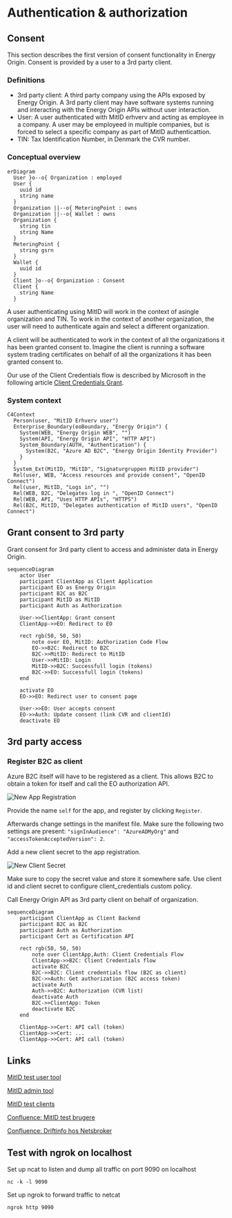 # Authentication & authorization 

## Consent

This section describes the first version of consent functionality in Energy Origin. Consent is provided by a user to a 3rd party client.

### Definitions

- 3rd party client: A third party company using the APIs exposed by Energy Origin. A 3rd party client may have software systems running and interacting with the Energy Origin APIs without user interaction.
- User: A user authenticated with MitID erhverv and acting as employee in a company. A user may be employeed in multiple companies, but is forced to select a specific company as part of MitID authenticattion.
- TIN: Tax Identification Number, in Denmark the CVR number.

### Conceptual overview

``` Mermaid 
erDiagram
  User }o--o{ Organization : employed
  User {
    uuid id
    string name
  }
  Organization ||--o{ MeteringPoint : owns
  Organization ||--o{ Wallet : owns
  Organization {
    string tin
    string Name
  }
  MeteringPoint {
    string gsrn
  }
  Wallet {
    uuid id
  }
  Client }o--o{ Organization : Consent
  Client {
    string Name
  }
```

A user authenticating using MitID will work in the context of  asingle organization and TIN. To work in the context of another organization, the user will need to authenticate again and select a different organization.

A client will be authenticated to work in the context of all the organizations it has been granted consent to. Imagine the client is running a software system trading certificates on behalf of all the organizations it has been granted consent to.

Our use of the Client Credentials flow is described by Microsoft in the following article [Client Credentials Grant](https://learn.microsoft.com/en-us/entra/identity-platform/v2-oauth2-client-creds-grant-flow).

### System context

``` Mermaid 
C4Context
  Person(user, "MitID Erhverv user")
  Enterprise_Boundary(eoBoundary, "Energy Origin") {
    System(WEB, "Energy Origin WEB", "")
    System(API, "Energy Origin API", "HTTP API") 
    System_Boundary(AUTH, "Authentication") {
      System(B2C, "Azure AD B2C", "Energy Origin Identity Provider")
    }
  }
  System_Ext(MitID, "MitID", "Signaturgruppen MitID provider")
  Rel(user, WEB, "Access resources and provide consent", "OpenID Connect")
  Rel(user, MitID, "Logs in", "")
  Rel(WEB, B2C, "Delegates log in ", "OpenID Connect")
  Rel(WEB, API, "Uses HTTP APIs", "HTTPS")
  Rel(B2C, MitID, "Delegates authentication of MitID users", "OpenID Connect")
```

## Grant consent to 3rd party

Grant consent for 3rd party client to access and administer data in Energy Origin.

``` Mermaid 
sequenceDiagram
    actor User
    participant ClientApp as Client Application
    participant EO as Energy Origin
    participant B2C as B2C
    participant MitID as MitID
    participant Auth as Authorization

    User->>ClientApp: Grant consent
    ClientApp->>EO: Redirect to EO    

    rect rgb(50, 50, 50)
        note over EO, MitID: Authorization Code Flow
        EO->>B2C: Redirect to B2C
        B2C->>MitID: Redirect to MitID
        User->>MitID: Login
        MitID->>B2C: Successfull login (tokens)
        B2C->>EO: Successfull login (tokens)    
    end

    activate EO
    EO->>EO: Redirect user to consent page

    User->>EO: User accepts consent
    EO->>Auth: Update consent (link CVR and clientId)
    deactivate EO
```

## 3rd party access

### Register B2C as client

Azure B2C itself will have to be registered as a client. This allows B2C to obtain a token for itself and call the EO authorization API. 

![New App Registration](/images/new_app_registration.png)

Provide the name `self` for the app, and register by clicking `Register`.

Afterwards change settings in the manifest file. Make sure the following two settings are present: `"signInAudience": "AzureADMyOrg"` and `"accessTokenAcceptedVersion": 2`.

Add a new client secret to the app registration.

![New Client Secret](/images/new_client_secret.png)

Make sure to copy the secret value and store it somewhere safe. Use client id and client secret to configure client_credentials custom policy.

Call Energy Origin API as 3rd party client on behalf of organization.

``` Mermaid 
sequenceDiagram
    participant ClientApp as Client Backend
    participant B2C as B2C
    participant Auth as Authorization
    participant Cert as Certification API

    rect rgb(50, 50, 50)
        note over ClientApp,Auth: Client Credentials Flow
        ClientApp->>B2C: Client Credentials flow
        activate B2C
        B2C->>B2C: Client credentials flow (B2C as client)
        B2C->>Auth: Get authorization (B2C access token)
        activate Auth
        Auth->>B2C: Authorization (CVR list)
        deactivate Auth
        B2C->>ClientApp: Token
        deactivate B2C
    end

    ClientApp->>Cert: API call (token)
    ClientApp->>Cert: ...
    ClientApp->>Cert: API call (token)
```

## Links

 [MitID test user tool](https://pp.mitid.dk/test-tool/frontend/#/view-identity)

[MitID admin tool](https://pp.netseidbroker.dk/admin#/clients/e9d55f7d-03b6-4ec8-be83-f2804f32f9d0)

[MitID test clients](https://broker.signaturgruppen.dk/en/technical-documentation/open-oidc-clients)


[Confluence: MitID test brugere](https://energinet.atlassian.net/wiki/spaces/ElOverblik/pages/678133811)

[Confluence: Driftinfo hos Netsbroker](https://energinet.atlassian.net/wiki/spaces/ElOverblik/pages/307232769)

## Test with ngrok on localhost

Set up ncat to listen and dump all traffic on port 9090 on localhost

```nc -k -l 9090```

Set up ngrok to forward traffic to netcat

```ngrok http 9090```
